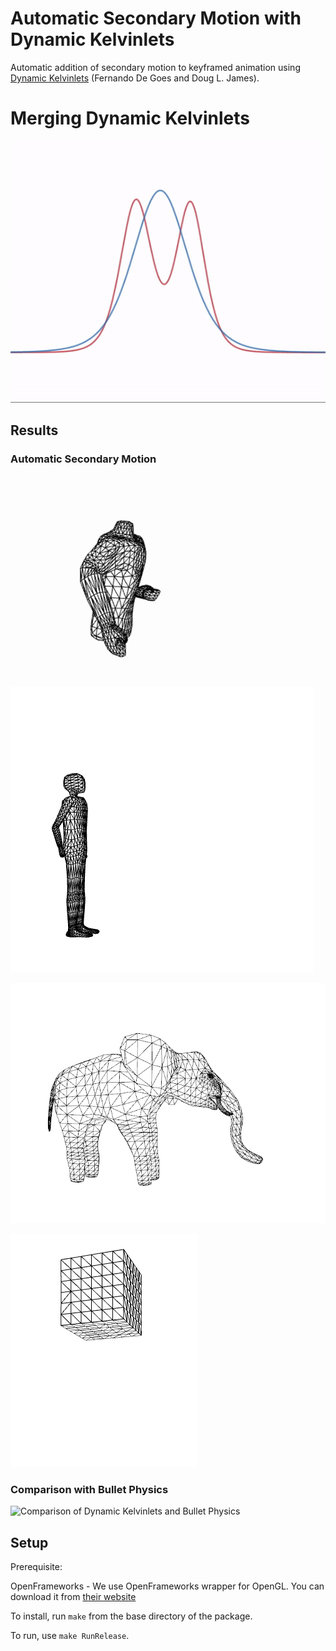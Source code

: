 # Automatic Secondary Motion with Dynamic Kelvinlets

Automatic addition of secondary motion to keyframed animation using [Dynamic Kelvinlets](https://graphics.pixar.com/library/DynaKelvinlets/paper.pdf) (Fernando De Goes and Doug L. James).

# Merging Dynamic Kelvinlets

![Merging Dynamic Kelvinlents](screenshots/merge.gif)

## Results

### Automatic Secondary Motion

![Punch](https://raw.githubusercontent.com/davepagurek/DynamicKelvinlets/master/screenshots/punch.gif)

![Jump](https://raw.githubusercontent.com/davepagurek/DynamicKelvinlets/master/screenshots/jump.gif)

![Stomp](https://raw.githubusercontent.com/davepagurek/DynamicKelvinlets/master/screenshots/stomp.gif)

![Drop](https://raw.githubusercontent.com/davepagurek/DynamicKelvinlets/master/screenshots/drop.gif)

### Comparison with Bullet Physics

![Comparison of Dynamic Kelvinlets and Bullet Physics](https://user-images.githubusercontent.com/5315059/68237357-cde7d280-ffbb-11e9-976f-a7705bef3d40.gif)

## Setup

Prerequisite:

OpenFrameworks - We use OpenFrameworks wrapper for OpenGL. You can download it from [their website](https://openframeworks.cc/download/)

To install, run `make` from the base directory of the package.

To run, use `make RunRelease`.
